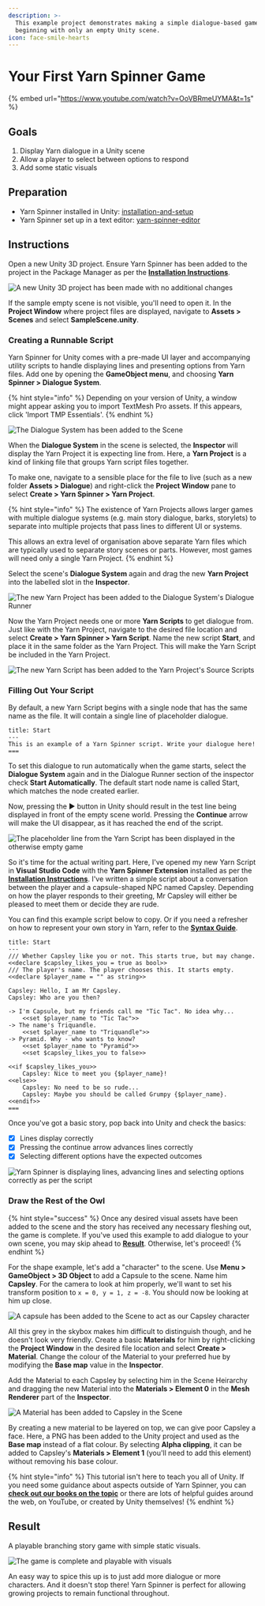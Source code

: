 ```yaml
---
description: >-
  This example project demonstrates making a simple dialogue-based game when
  beginning with only an empty Unity scene.
icon: face-smile-hearts
---
```


# Your First Yarn Spinner Game

{% embed url="https://www.youtube.com/watch?v=OoVBRmeUYMA&t=1s" %}

## Goals

1. Display Yarn dialogue in a Unity scene
2. Allow a player to select between options to respond
3. Add some static visuals

## Preparation

* Yarn Spinner installed in Unity: [installation-and-setup](installation-and-setup/ "mention")
* Yarn Spinner set up in a text editor: [yarn-spinner-editor](../write-yarn-scripts/yarn-spinner-editor/ "mention")

## Instructions

Open a new Unity 3D project. Ensure Yarn Spinner has been added to the project in the Package Manager as per the [**Installation Instructions**](installation-and-setup/).

![A new Unity 3D project has been made with no additional changes](<../.gitbook/assets/Screenshot 2025-04-11 at 12.54.32.png>)

If the sample empty scene is not visible, you'll need to open it. In the **Project Window** where project files are displayed, navigate to **Assets > Scenes** and select **SampleScene.unity**.

### Creating a Runnable Script

Yarn Spinner for Unity comes with a pre-made UI layer and accompanying utility scripts to handle displaying lines and presenting options from Yarn files. Add one by opening the **GameObject menu**, and choosing **Yarn Spinner > Dialogue System**.

{% hint style="info" %}
Depending on your version of Unity, a window might appear asking you to import TextMesh Pro assets. If this appears, click 'Import TMP Essentials'.
{% endhint %}

![The Dialogue System has been added to the Scene](<../.gitbook/assets/Screenshot 2025-04-11 at 12.59.13.png>)

When the **Dialogue System** in the scene is selected, the **Inspector** will display the Yarn Project it is expecting line from. Here, a **Yarn Project** is a kind of linking file that groups Yarn script files together.

To make one, navigate to a sensible place for the file to live (such as a new folder **Assets > Dialogue**) and right-click the **Project Window** pane to select **Create > Yarn Spinner > Yarn Project**.

{% hint style="info" %}
The existence of Yarn Projects allows larger games with multiple dialogue systems (e.g. main story dialogue, barks, storylets) to separate into multiple projects that pass lines to different UI or systems.&#x20;

This allows an extra level of organisation above separate Yarn files which are typically used to separate story scenes or parts. However, most games will need only a single Yarn Project.
{% endhint %}

Select the scene's **Dialogue System** again and drag the new **Yarn Project** into the labelled slot in the **Inspector**.

![The new Yarn Project has been added to the Dialogue System's Dialogue Runner](<../.gitbook/assets/Screenshot 2025-04-11 at 13.08.32.png>)

Now the Yarn Project needs one or more **Yarn Scripts** to get dialogue from. Just like with the Yarn Project, navigate to the desired file location and select **Create > Yarn Spinner > Yarn Script**. Name the new script **Start**, and place it in the same folder as the Yarn Project. This will make the Yarn Script be included in the Yarn Project.

![The new Yarn Script has been added to the Yarn Project's Source Scripts](<../.gitbook/assets/Screenshot 2025-04-11 at 13.22.57.png>)

### Filling Out Your Script

By default, a new Yarn Script begins with a single node that has the same name as the file. It will contain a single line of placeholder dialogue.

```
title: Start
---
This is an example of a Yarn Spinner script. Write your dialogue here!
===
```

To set this dialogue to run automatically when the game starts, select the **Dialogue System** again and in the Dialogue Runner section of the inspector check **Start Automatically**. The default start node name is called Start, which matches the node created earlier.

Now, pressing the ▶️ button in Unity should result in the test line being displayed in front of the empty scene world. Pressing the **Continue** arrow will make the UI disappear, as it has reached the end of the script.

![The placeholder line from the Yarn Script has been displayed in the otherwise empty game](<../.gitbook/assets/Screenshot 2025-04-11 at 13.28.30.png>)

So it's time for the actual writing part. Here, I've opened my new Yarn Script in **Visual Studio Code** with the **Yarn Spinner Extension** installed as per the [**Installation Instructions**](../write-yarn-scripts/yarn-spinner-editor/). I've written a simple script about a conversation between the player and a capsule-shaped NPC named Capsley. Depending on how the player responds to their greeting, Mr Capsley will either be pleased to meet them or decide they are rude.

You can find this example script below to copy. Or if you need a refresher on how to represent your own story in Yarn, refer to the [**Syntax Guide**](../write-yarn-scripts/scripting-fundamentals/lines-nodes-and-options.md).

```
title: Start
---
/// Whether Capsley like you or not. This starts true, but may change.
<<declare $capsley_likes_you = true as bool>>
/// The player's name. The player chooses this. It starts empty.
<<declare $player_name = "" as string>>

Capsley: Hello, I am Mr Capsley.
Capsley: Who are you then?

-> I'm Capsule, but my friends call me "Tic Tac". No idea why...
    <<set $player_name to "Tic Tac">>
-> The name's Triquandle.
    <<set $player_name to "Triquandle">>
-> Pyramid. Why - who wants to know?
    <<set $player_name to "Pyramid">>
    <<set $capsley_likes_you to false>>

<<if $capsley_likes_you>>
    Capsley: Nice to meet you {$player_name}!
<<else>>
    Capsley: No need to be so rude...
    Capsley: Maybe you should be called Grumpy {$player_name}.
<<endif>>
===
```

Once you've got a basic story, pop back into Unity and check the basics:

* [x] Lines display correctly
* [x] Pressing the continue arrow advances lines correctly
* [x] Selecting different options have the expected outcomes

![Yarn Spinner is displaying lines, advancing lines and selecting options correctly as per the script](<../.gitbook/assets/Screenshot 2025-04-11 at 13.39.47.png>)

### Draw the Rest of the Owl

{% hint style="success" %}
Once any desired visual assets have been added to the scene and the story has received any necessary fleshing out, the game is complete. If you've used this example to add dialogue to your own scene, you may skip ahead to [**Result**](example-project-1.md#result). Otherwise, let's proceed!
{% endhint %}

For the shape example, let's add a "character" to the scene. Use **Menu > GameObject > 3D Object** to add a Capsule to the scene. Name him **Capsley**. For the camera to look at him properly, we'll want to set his transform position to `x = 0, y = 1, z = -8`. You should now be looking at him up close.

![A capsule has been added to the Scene to act as our Capsley character](<../.gitbook/assets/Screenshot 2025-04-11 at 13.45.54.png>)

All this grey in the skybox makes him difficult to distinguish though, and he doesn't look very friendly. Create a basic **Materials** for him by right-clicking the **Project Window** in the desired file location and select **Create > Material**. Change the colour of the Material to your preferred hue by modifying the **Base map** value in the **Inspector**.

Add the Material to each Capsley by selecting him in the Scene Heirarchy and dragging the new Material into the **Materials > Element 0** in the **Mesh Renderer** part of the **Inspector**.

![A Material has been added to Capsley in the Scene](<../.gitbook/assets/Screenshot 2025-04-11 at 13.49.57.png>)

By creating a new material to be layered on top, we can give poor Capsley a face. Here, a PNG has been added to the Unity project and used as the **Base map** instead of a flat colour. By selecting **Alpha clipping**, it can be added to Capsley's **Materials > Element 1** (you'll need to add this element) without removing his base colour.

{% hint style="info" %}
This tutorial isn't here to teach you all of Unity. If you need some guidance about aspects outside of Yarn Spinner, you can [**check out our books on the topic**](https://secretlab.games/books) or there are lots of helpful guides around the web, on YouTube, or created by Unity themselves!
{% endhint %}

## Result

A playable branching story game with simple static visuals.

![The game is complete and playable with visuals](<../.gitbook/assets/Screenshot 2025-04-11 at 14.17.46.png>)

An easy way to spice this up is to just add more dialogue or more characters. And it doesn't stop there! Yarn Spinner is perfect for allowing growing projects to remain functional throughout.
